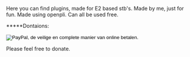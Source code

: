 Here you can find plugins, made for E2 based stb's. Made by me, just for fun.
Made using openpli. Can all be used free.

*****Dontaions:
<a target="_blank" href="https://www.paypal.com/cgi-bin/webscr?cmd=_donations&business=Z99BXFYUATVQ6&lc=NL&item_name=plugins&currency_code=EUR&bn=PP%2dDonationsBF%3abtn_donate_LG%2egif%3aNonHosted"></a>


<form action="https://www.paypal.com/cgi-bin/webscr" method="post">
<input type="hidden" name="cmd" value="_donations">
<input type="hidden" name="business" value="Z99BXFYUATVQ6">
<input type="hidden" name="lc" value="NL">
<input type="hidden" name="item_name" value="plugins">
<input type="hidden" name="currency_code" value="EUR">
<input type="hidden" name="bn" value="PP-DonationsBF:btn_donate_LG.gif:NonHostedGuest">
<input type="image" src="https://www.paypalobjects.com/nl_NL/NL/i/btn/btn_donate_LG.gif" border="0" name="submit" alt="PayPal, de veilige en complete manier van online betalen.">
<img alt="" border="0" src="https://www.paypalobjects.com/nl_NL/i/scr/pixel.gif" width="1" height="1">
</form>

Please feel free to donate.